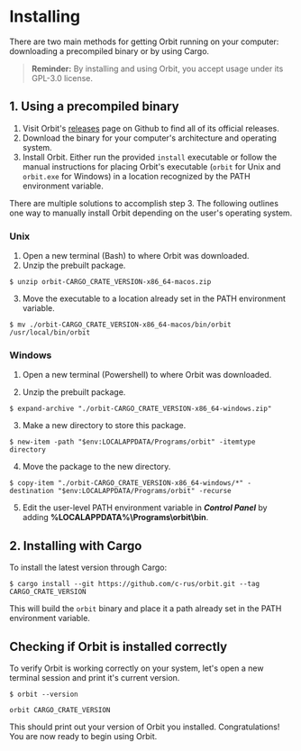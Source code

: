 # Installing

There are two main methods for getting Orbit running on your computer: downloading a precompiled binary or by using Cargo.

> __Reminder:__ By installing and using Orbit, you accept usage under its GPL-3.0 license.

## 1. Using a precompiled binary

1.  Visit Orbit's [releases](https://github.com/c-rus/orbit/releases) page on Github to find all of its official releases. 
2. Download the binary for your computer's architecture and operating system.
3. Install Orbit. Either run the provided `install` executable or follow the manual instructions for placing Orbit's executable (`orbit` for Unix and `orbit.exe` for Windows) in a location recognized by the PATH environment variable.

There are multiple solutions to accomplish step 3. The following outlines one way to manually install Orbit depending on the user's operating system. 

### Unix
1. Open a new terminal (Bash) to where Orbit was downloaded.
2. Unzip the prebuilt package.
```
$ unzip orbit-CARGO_CRATE_VERSION-x86_64-macos.zip
```
3. Move the executable to a location already set in the PATH environment variable. 
```
$ mv ./orbit-CARGO_CRATE_VERSION-x86_64-macos/bin/orbit /usr/local/bin/orbit
```

### Windows
1. Open a new terminal (Powershell) to where Orbit was downloaded.

2. Unzip the prebuilt package.
```
$ expand-archive "./orbit-CARGO_CRATE_VERSION-x86_64-windows.zip"
```

3. Make a new directory to store this package.
```
$ new-item -path "$env:LOCALAPPDATA/Programs/orbit" -itemtype directory
```

4. Move the package to the new directory.
```
$ copy-item "./orbit-CARGO_CRATE_VERSION-x86_64-windows/*" -destination "$env:LOCALAPPDATA/Programs/orbit" -recurse
```

5. Edit the user-level PATH environment variable in ___Control Panel___ by adding __%LOCALAPPDATA%\Programs\orbit\bin__.

## 2. Installing with Cargo

To install the latest version through Cargo:
```
$ cargo install --git https://github.com/c-rus/orbit.git --tag CARGO_CRATE_VERSION
```

This will build the `orbit` binary and place it a path already set in the PATH environment variable.

## Checking if Orbit is installed correctly

To verify Orbit is working correctly on your system, let's open a new terminal session and print it's current version.
```
$ orbit --version
```
```
orbit CARGO_CRATE_VERSION
```
This should print out your version of Orbit you installed. Congratulations! You are now ready to begin using Orbit.